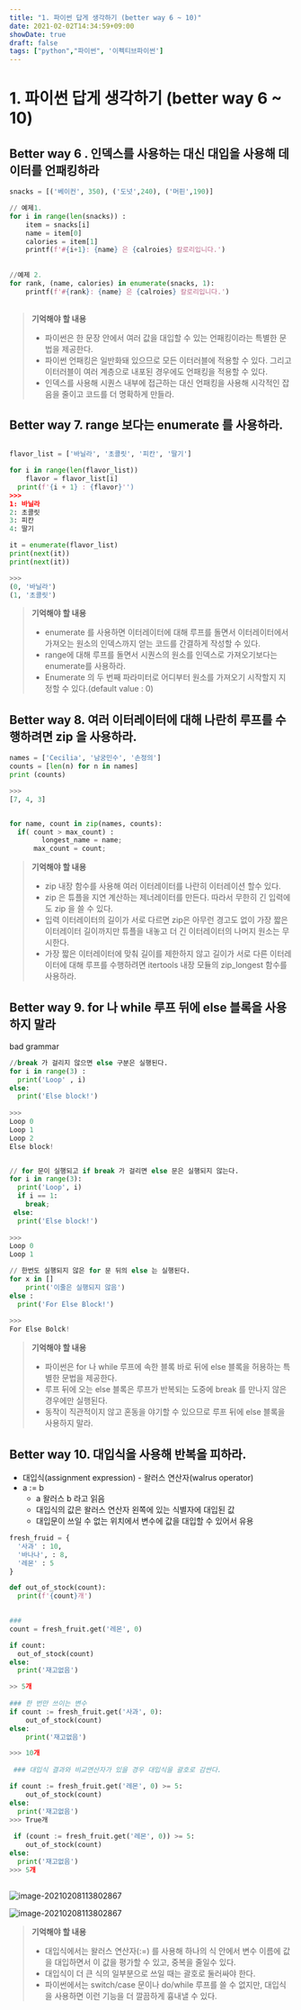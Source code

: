 ```yaml
---
title: "1. 파이썬 답게 생각하기 (better way 6 ~ 10)"
date: 2021-02-02T14:34:59+09:00
showDate: true
draft: false
tags: ["python","파이썬", '이펙티브파이썬']      
---
```


# 1. 파이썬 답게 생각하기 (better way 6 ~ 10)

## Better way 6 .  인덱스를 사용하는 대신 대입을 사용해 데이터를 언패킹하라



```python
snacks = [('베이컨', 350), ('도넛',240), ('머핀',190)]

// 예제1.
for i in range(len(snacks)) :
    item = snacks[i]
    name = item[0]
    calories = item[1]
    printf(f'#{i+1}: {name} 은 {calroies} 칼로리입니다.')
  
  
//예제 2.
for rank, (name, calories) in enumerate(snacks, 1):
    printf(f'#{rank}: {name} 은 {calroies} 칼로리입니다.')
  
```

> **기억해야 할 내용**
>
> * 파이썬은 한 문장 안에서 여러 값을 대입할 수 있는 언패킹이라는 특별한 문법을 제공한다.
> * 파이썬 언패킹은 일반화돼 있으므로 모든 이터러블에 적용할 수 있다. 그리고 이터러블이 여러 계층으로 내포된 경우에도 언패킹을 적용할 수 있다.
> * 인덱스를 사용해 시퀀스 내부에 접근하는 대신 언패킹을 사용해 시각적인 잡음을 줄이고 코드를 더 명확하게 만들라.



## Better way 7.  range 보다는 enumerate 를 사용하라.

```python

flavor_list = ['바닐라', '초콜릿', '피칸', '딸기']

for i in range(len(flavor_list))
	flavor = flavor_list[i]
  print(f'{i + 1} : {flavor}'')
>>>
1: 바닐라
2: 초콜릿
3: 피칸
4: 딸기

it = enumerate(flavor_list)
print(next(it))
print(next(it))

>>>
(0, '바닐라')
(1, '초콜릿')

```

>**기억해야 할 내용**
>
>* enumerate 를 사용하면 이터레이터에 대해 루프를 돌면서 이터레이터에서 가져오는 원소의 인덱스까지 얻는 코드를 간결하게 작성할 수 있다.
>* range에 대해 루프를 돌면서 시퀀스의 원소를 인덱스로 가져오기보다는 enumerate를 사용하라.
>* Enumerate 의 두 번째 파라미터로 어디부터 원소를 가져오기 시작할지 지정할 수 있다.(default value : 0)



## Better way 8.  여러 이터레이터에 대해 나란히 루프를 수행하려면 zip 을 사용하라.

```python
names = ['Cecilia', '남궁민수', '손정의']
counts = [len(n) for n in names]
print (counts)

>>>
[7, 4, 3]


for name, count in zip(names, counts):
  if( count > max_count) :
    	longest_name = name;
      max_count = count;      
```



> **기억해야 할 내용**
>
> * zip 내장 함수를 사용해 여러 이터레이터를 나란히 이터레이션 할수 있다.
> * zip 은 튜플을 지연 계산하는 제너레이터를 만든다. 따라서 무한히 긴 입력에도 zip 을 쓸 수 있다.
> * 입력 이터레이터의 길이가 서로 다르면 zip은 아무런 경고도 없이 가장 짧은 이터레이터 길이까지만 튜플을 내놓고 더 긴 이터레이터의 나머지 원소는 무시한다.
> * 가장 짧은 이터레이터에 맞춰 길이를 제한하지 않고 길이가 서로 다른 이터레이터에 대해 루프를 수행하려면 itertools 내장 모듈의 zip_longest 함수를 사용하라.

## Better way 9.  for 나 while 루프 뒤에 else 블록을 사용하지 말라



bad grammar

```python
//break 가 걸리지 않으면 else 구분은 실행된다.
for i in range(3) :
  print('Loop' , i)
else:
  print('Else block!')
 
>>> 
Loop 0
Loop 1
Loop 2
Else block!


// for 문이 실행되고 if break 가 걸리면 else 문은 실행되지 않는다.
for i in range(3):
  print('Loop', i)
  if i == 1:
    break;
 else:
  print('Else block!')
  
>>>
Loop 0
Loop 1

// 한번도 실행되지 않은 for 문 뒤의 else 는 실행된다.
for x in []
	print('이줄은 실행되지 않음')
else : 
  print('For Else Block!')
  
>>>
For Else Bolck!


```

>**기억해야 할 내용**
>
>* 파이썬은 for 나 while 루프에 속한 블록 바로 뒤에 else 블록을 허용하는 특별한 문법을 제공한다.
>* 루프 뒤에 오는 else 블록은 루프가 반복되는 도중에 break 를 만나지 않은 경우에만 실행된다.
>* 동작이 직관적이지 않고 혼동을 야기할 수 있으므로 루프 뒤에 else 블록을 사용하지 말라.



## Better way 10. 대입식을 사용해 반복을 피하라.



* 대입식(assignment expression) - 왈러스 연산자(walrus operator)
* a := b 
  * a 왈러스 b 라고 읽음
  * 대입식의 값은 왈러스 연산자 왼쪽에 있는 식별자에 대입된 값
  * 대입문이 쓰일 수 없는 위치에서 변수에 값을 대입할 수 있어서 유용

```python
fresh_fruid = {
  '사과' : 10, 
  '바나나', : 8, 
  '레몬' : 5
}

def out_of_stock(count):
  print(f'{count}개')
 

###
count = fresh_fruit.get('레몬', 0)

if count:
  out_of_stock(count)
else:
  print('재고없음')

>> 5개
  
### 한 번만 쓰이는 변수
if count := fresh_fruit.get('사과', 0):
    out_of_stock(count)
else:
    print('재고없음')

>>> 10개    
    
 ### 대입식 결과와 비교연산자가 있을 경우 대입식을 괄호로 감싼다.

if count := fresh_fruit.get('레몬', 0) >= 5:
    out_of_stock(count)
else:
  print('재고없음')
>>> True개  
  
 if (count := fresh_fruit.get('레몬', 0)) >= 5:
    out_of_stock(count)
else:
  print('재고없음')
>>> 5개
  
```

![image-20210208113802867](/Users/stones/git/blog/content/posts/effectivePython_02/image-20210208113802867.png)

![image-20210208113802867](./image-20210208113802867.png)

> **기억해야 할 내용**
>
> * 대입식에서는 왈러스 연산자(:=) 를 사용해 하나의 식 안에서 변수 이름에 값을 대입하면서 이 값을 평가할 수 있고, 중복을 줄일수 있다.
> * 대입식이 더 큰 식의 일부분으로 쓰일 때는 괄호로 둘러싸야 한다.
> * 파이썬에서는 switch/case 문이나 do/while 루프를 쓸 수 없지만, 대입식을 사용하면 이런 기능을 더 깔끔하게 흉내낼 수 있다.